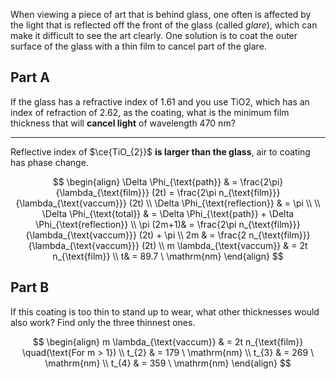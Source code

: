 When viewing a piece of art that is behind glass, one often is affected by the light that is reflected off the front of the glass (called _glare_), which can make it difficult to see the art clearly. One solution is to coat the outer surface of the glass with a thin film to cancel part of the glare.

## Part A

If the glass has a refractive index of 1.61 and you use TiO2, which has an index of refraction of 2.62, as the coating, what is the minimum film thickness that will **cancel light** of wavelength 470 nm?

---

Reflective index of $\ce{TiO_{2}}$ **is larger than the glass**, air to coating has phase change.

$$
\begin{align}
\Delta \Phi_{\text{path}}   & = \frac{2\pi}{\lambda_{\text{film}}} (2t) = \frac{2\pi n_{\text{film}}}{\lambda_{\text{vaccum}}} (2t) \\
\Delta \Phi_{\text{reflection}}  & = \pi \\ \\
\Delta \Phi_{\text{total}}  & = \Delta \Phi_{\text{path}} + \Delta \Phi_{\text{reflection}} \\
 \pi (2m+1)& = \frac{2\pi n_{\text{film}}}{\lambda_{\text{vaccum}}} (2t) + \pi \\
2m & = \frac{2 n_{\text{film}}}{\lambda_{\text{vaccum}}} (2t) \\
m \lambda_{\text{vaccum}}  & = 2t n_{\text{film}} \\
 t& = 89.7 \ \mathrm{nm}
\end{align}
$$

## Part B

If this coating is too thin to stand up to wear, what other thicknesses would also work? Find only the three thinnest ones.

$$
\begin{align}
m \lambda_{\text{vaccum}}  & = 2t n_{\text{film}} \quad(\text{For m > 1})  \\
t_{2}  & = 179 \ \mathrm{nm} \\
t_{3}  & = 269 \ \mathrm{nm} \\
t_{4}  & = 359 \ \mathrm{nm}
\end{align}
$$
